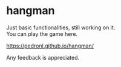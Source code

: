 # hangman

Just basic functionalities, still working on it.  
You can play the game here.

https://pedronl.github.io/hangman/

Any feedback is appreciated.
